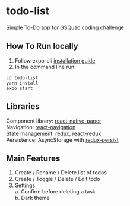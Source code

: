 # todo-list

Simple To-Do app for GSQuad coding challenge

## How To Run locally
1. Follow expo-cli [installation guide](https://docs.expo.io/versions/v36.0.0/get-started/installation/)
2. In the command line run:
```
cd todo-list
yarn install
expo start
```

## Libraries
Component library: [react-native-paper](https://github.com/callstack/react-native-paper)  
Navigation: [react-navigation](https://reactnavigation.org/)  
State management: [redux](https://redux.js.org/), [react-redux](https://react-redux.js.org/)  
Persistence: AsyncStorage with [redux-persist](https://github.com/rt2zz/redux-persist)  

## Main Features
1. Create / Rename / Delete list of todos
2. Create / Toggle / Delete / Edit todo
3. Settings  
    a. Confirm before deleting a task  
    b. Dark theme
